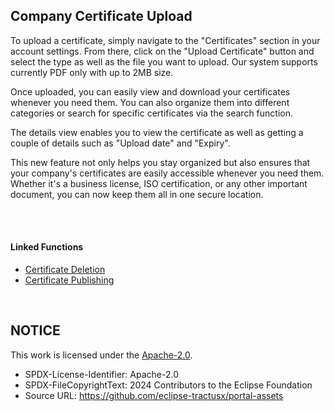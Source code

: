 ## Company Certificate Upload

To upload a certificate, simply navigate to the "Certificates" section in your account settings. From there, click on the "Upload Certificate" button and select the type as well as the file you want to upload. Our system supports currently PDF only with up to 2MB size.

Once uploaded, you can easily view and download your certificates whenever you need them. You can also organize them into different categories or search for specific certificates via the search function.

The details view enables you to view the certificate as well as getting a couple of details such as "Upload date" and "Expiry".

This new feature not only helps you stay organized but also ensures that your company's certificates are easily accessible whenever you need them. Whether it's a business license, ISO certification, or any other important document, you can now keep them all in one secure location.

<br>
<br>

#### Linked Functions

- [Certificate Deletion](/docs/user/08.%20Certificate%20Management/02.%20Certificate%20Deletion.md)
- [Certificate Publishing](/docs/user/08.%20Certificate%20Management/03.%20Certificate%20Publishing.md)

<br>

## NOTICE

This work is licensed under the [Apache-2.0](https://www.apache.org/licenses/LICENSE-2.0).

- SPDX-License-Identifier: Apache-2.0
- SPDX-FileCopyrightText: 2024 Contributors to the Eclipse Foundation
- Source URL: https://github.com/eclipse-tractusx/portal-assets
